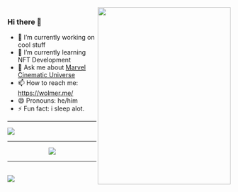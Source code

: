
 <img align="right" width="300" height="400" src="https://user-images.githubusercontent.com/81027593/156868913-04113191-2e06-4585-b42b-988ea7d3f8c3.jpg">
 
 ### Hi there 👋
- 🔭 I’m currently working on cool stuff
- 🌱 I’m currently learning NFT Development
- 💬 Ask me about [Marvel Cinematic Universe](https://www.marvel.com/)
- 📫 How to reach me: https://wolmer.me/
- 😄 Pronouns: he/him
- ⚡ Fun fact: i sleep alot. 

---


<img align="center" src="https://github-readme-stats.vercel.app/api?username=thewolmer&hide=stars,sprs,issues&count_private=true&show_icons=true&theme=dark">
 </p>
 
 ---
 

 <p align="center"> <img src="https://lanyard.cnrad.dev/api/932865250930360331?theme=DARK&animated=true&hideDiscrim=true&borderRadius=30px" /> </p>
 
 ---
 
 
<br>
 <img align="center" src="https://activity-graph.herokuapp.com/graph?username=thewolmer&theme=react-dark">



